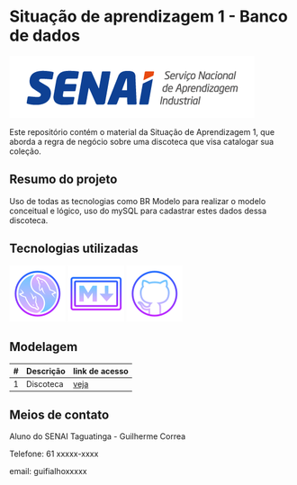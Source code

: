 # Situação de aprendizagem 1 - Banco de dados
![Logo senai](image.png)

Este repositório contém o material da Situação de Aprendizagem 1, que aborda a regra de negócio sobre uma discoteca que visa catalogar sua coleção.

## Resumo do projeto

Uso de todas as tecnologias como BR Modelo para realizar o modelo conceitual e lógico, uso do mySQL para cadastrar estes dados dessa discoteca.

## Tecnologias utilizadas

![icon mysql](imagem/icons8-mysql-100.png)
![icon markdown](icons8-redu%C3%A7%C3%A3o-de-pre%C3%A7o-100.png)
![icon git hub](./imagem/icons8-github-100.png)
## Modelagem

|#| Descrição | link de acesso |
|-|-|-| 
|1| Discoteca |[veja](./discoteca/discoteca.md)

## Meios de contato
Aluno do SENAI Taguatinga - Guilherme Correa

Telefone: 61 xxxxx-xxxx

email: guifialhoxxxxx